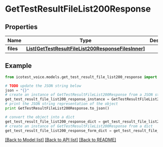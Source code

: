 # GetTestResultFileList200Response


## Properties
Name | Type | Description | Notes
------------ | ------------- | ------------- | -------------
**files** | [**List[GetTestResultFileList200ResponseFilesInner]**](GetTestResultFileList200ResponseFilesInner.md) |  | [optional] 

## Example

```python
from icotest_voice.models.get_test_result_file_list200_response import GetTestResultFileList200Response

# TODO update the JSON string below
json = "{}"
# create an instance of GetTestResultFileList200Response from a JSON string
get_test_result_file_list200_response_instance = GetTestResultFileList200Response.from_json(json)
# print the JSON string representation of the object
print GetTestResultFileList200Response.to_json()

# convert the object into a dict
get_test_result_file_list200_response_dict = get_test_result_file_list200_response_instance.to_dict()
# create an instance of GetTestResultFileList200Response from a dict
get_test_result_file_list200_response_form_dict = get_test_result_file_list200_response.from_dict(get_test_result_file_list200_response_dict)
```
[[Back to Model list]](../README.md#documentation-for-models) [[Back to API list]](../README.md#documentation-for-api-endpoints) [[Back to README]](../README.md)


